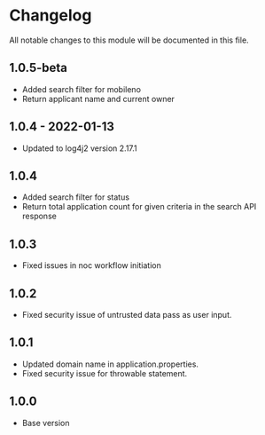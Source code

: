 # Changelog
All notable changes to this module will be documented in this file.

## 1.0.5-beta
- Added search filter for mobileno
- Return applicant name and current owner


## 1.0.4 - 2022-01-13

- Updated to log4j2 version 2.17.1

## 1.0.4

- Added search filter for status
- Return total application count for given criteria in the search API response

## 1.0.3

- Fixed issues in noc workflow initiation

## 1.0.2

- Fixed security issue of untrusted data pass as user input.

## 1.0.1

- Updated domain name in application.properties.
- Fixed security issue for throwable statement.

## 1.0.0

- Base version
